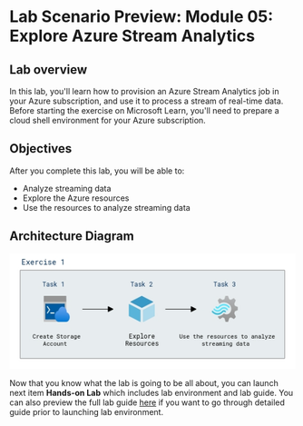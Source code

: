 # Lab Scenario Preview: Module 05: Explore Azure Stream Analytics

## Lab overview

In this lab, you'll learn how to provision an Azure Stream Analytics job in your Azure subscription, and use it to process a stream of real-time data. Before starting the exercise on Microsoft Learn, you'll need to prepare a cloud shell environment for your Azure subscription.

## Objectives

After you complete this lab, you will be able to:

- Analyze streaming data
- Explore the Azure resources
- Use the resources to analyze streaming data
    
## Architecture Diagram

![](../images/sc900module5.png)  

Now that you know what the lab is going to be all about, you can launch next item **Hands-on Lab** which includes lab environment and lab guide. You can also preview the full lab guide [here](https://experience.cloudlabs.ai/#/labguidepreview/36c0919a-82df-4b51-b9ef-327ff3905403
) if you want to go through detailed guide prior to launching lab environment.

